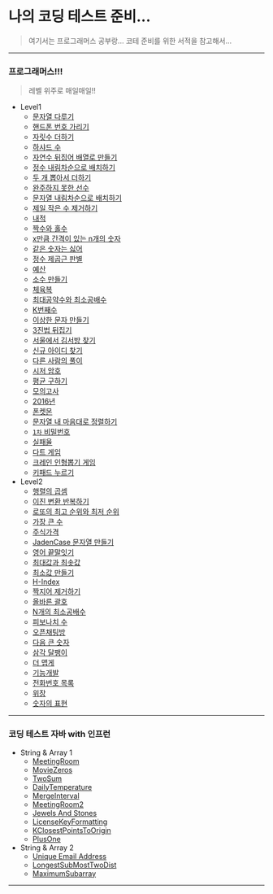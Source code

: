 # 나의 코딩 테스트 준비...

> 여기서는 프로그래머스 공부랑...
> 코테 준비를 위한 서적을 참고해서...

<hr />

### 프로그래머스!!!
> 레벨 위주로 매일매일!!

- Level1
    + [문자열 다루기](https://github.com/DongGeon0908/MySecretCodingTest/tree/master/programmers/Level1/%EB%AC%B8%EC%9E%90%EC%97%B4%20%EB%8B%A4%EB%A3%A8%EA%B8%B0%20%EA%B8%B0%EB%B3%B8)
    + [핸드폰 번호 가리기](https://github.com/DongGeon0908/MySecretCodingTest/tree/master/programmers/Level1/%ED%95%B8%EB%93%9C%ED%8F%B0%20%EB%B2%88%ED%98%B8%20%EA%B0%80%EB%A6%AC%EA%B8%B0)
    + [자릿수 더하기](https://github.com/DongGeon0908/MySecretCodingTest/tree/master/programmers/Level1/%EC%9E%90%EB%A6%BF%EC%88%98%20%EB%8D%94%ED%95%98%EA%B8%B0)
    + [하샤드 수](https://github.com/DongGeon0908/MySecretCodingTest/tree/master/programmers/Level1/%ED%95%98%EC%83%A4%EB%93%9C%20%EC%88%98)
    + [자연수 뒤집어 배열로 만들기](https://github.com/DongGeon0908/MySecretCodingTest/tree/master/programmers/Level1/%EC%9E%90%EC%97%B0%EC%88%98%20%EB%92%A4%EC%A7%91%EC%96%B4%20%EB%B0%B0%EC%97%B4%EB%A1%9C%20%EB%A7%8C%EB%93%A4%EA%B8%B0)
    + [정수 내림차순으로 배치하기](https://github.com/DongGeon0908/MySecretCodingTest/tree/master/programmers/Level1/%EC%A0%95%EC%88%98%20%EB%82%B4%EB%A6%BC%EC%B0%A8%EC%88%9C%EC%9C%BC%EB%A1%9C%20%EB%B0%B0%EC%B9%98%ED%95%98%EA%B8%B0)
    + [두 개 뽑아서 더하기](https://github.com/DongGeon0908/MySecretCodingTest/tree/master/programmers/Level1/%EB%91%90%20%EA%B0%9C%20%EB%BD%91%EC%95%84%EC%84%9C%20%EB%8D%94%ED%95%98%EA%B8%B0)
    + [완주하지 못한 선수](https://github.com/DongGeon0908/MySecretCodingTest/tree/master/programmers/Level1/%EC%99%84%EC%A3%BC%ED%95%98%EC%A7%80%20%EB%AA%BB%ED%95%9C%20%EC%84%A0%EC%88%98)
    + [문자열 내림차순으로 배치하기](https://github.com/DongGeon0908/MySecretCodingTest/tree/master/programmers/Level1/%EB%AC%B8%EC%9E%90%EC%97%B4%20%EB%82%B4%EB%A6%BC%EC%B0%A8%EC%88%9C%EC%9C%BC%EB%A1%9C%20%EB%B0%B0%EC%B9%98%ED%95%98%EA%B8%B0)
    + [제일 작은 수 제거하기](https://github.com/DongGeon0908/MySecretCodingTest/tree/master/programmers/Level1/%EC%A0%9C%EC%9D%BC%20%EC%9E%91%EC%9D%80%20%EC%88%98%20%EC%A0%9C%EA%B1%B0%ED%95%98%EA%B8%B0)
    + [내적](https://github.com/DongGeon0908/MySecretCodingTest/blob/master/programmers/Level1/%EB%82%B4%EC%A0%81)
    + [짝수와 홀수](https://github.com/DongGeon0908/MySecretCodingTest/tree/master/programmers/Level1/%EC%A7%9D%EC%88%98%EC%99%80%20%ED%99%80%EC%88%98)
    + [x만큼 간격이 있는 n개의 숫자](https://github.com/DongGeon0908/MySecretCodingTest/tree/master/programmers/Level1/x%EB%A7%8C%ED%81%BC%20%EA%B0%84%EA%B2%A9%EC%9D%B4%20%EC%9E%88%EB%8A%94%20n%EA%B0%9C%EC%9D%98%20%EC%88%AB%EC%9E%90)
    + [같은 숫자는 싫어](https://github.com/DongGeon0908/MySecretCodingTest/tree/master/programmers/Level1/%EA%B0%99%EC%9D%80%20%EC%88%AB%EC%9E%90%EB%8A%94%20%EC%8B%AB%EC%96%B4)
    + [정수 제곱근 판별](https://github.com/DongGeon0908/MySecretCodingTest/tree/master/programmers/Level1/%EC%A0%95%EC%88%98%20%EC%A0%9C%EA%B3%B1%EA%B7%BC%20%ED%8C%90%EB%B3%84)
    + [예산](https://github.com/DongGeon0908/MySecretCodingTest/tree/master/programmers/Level1/%EC%98%88%EC%82%B0)
    + [소수 만들기](https://github.com/DongGeon0908/MySecretCodingTest/tree/master/programmers/Level1/%EC%86%8C%EC%88%98%20%EB%A7%8C%EB%93%A4%EA%B8%B0)
    + [체육복](https://github.com/DongGeon0908/MySecretCodingTest/tree/master/programmers/Level1/%EC%B2%B4%EC%9C%A1%EB%B3%B5)
    + [최대공약수와 최소공배수](https://github.com/DongGeon0908/MySecretCodingTest/tree/master/programmers/Level1/%EC%B5%9C%EB%8C%80%EA%B3%B5%EC%95%BD%EC%88%98%EC%99%80%20%EC%B5%9C%EC%86%8C%EA%B3%B5%EB%B0%B0%EC%88%98)
    + [K번째수](https://github.com/DongGeon0908/MySecretCodingTest/blob/master/programmers/Level1/K%EB%B2%88%EC%A7%B8%EC%88%98/K%EB%B2%88%EC%A7%B8%EC%88%98_1.java)
    + [이상한 문자 만들기](https://github.com/DongGeon0908/MySecretCodingTest/tree/master/programmers/Level1/%EC%9D%B4%EC%83%81%ED%95%9C%20%EB%AC%B8%EC%9E%90%20%EB%A7%8C%EB%93%A4%EA%B8%B0)
    + [3진법 뒤집기](https://github.com/DongGeon0908/MySecretCodingTest/tree/master/programmers/Level1/3%EC%A7%84%EB%B2%95%20%EB%92%A4%EC%A7%91%EA%B8%B0)
    + [서울에서 김서방 찾기](https://github.com/DongGeon0908/MySecretCodingTest/blob/master/programmers/Level1/%EC%84%9C%EC%9A%B8%EC%97%90%EC%84%9C%20%EA%B9%80%EC%84%9C%EB%B0%A9%20%EC%B0%BE%EA%B8%B0/Solution_1.java)
    + [신규 아이디 찾기](https://github.com/DongGeon0908/MySecretCodingTest/tree/master/programmers/Level1/%EC%8B%A0%EA%B7%9C%20%EC%95%84%EC%9D%B4%EB%94%94%20%EC%B6%94%EC%B2%9C)
    + [다른 사람의 풀이](https://github.com/DongGeon0908/MySecretCodingTest/tree/master/programmers/Level1/%EC%9D%8C%EC%96%91%20%EB%8D%94%ED%95%98%EA%B8%B0)
    + [시저 암호](https://github.com/DongGeon0908/MySecretCodingTest/tree/master/programmers/Level1/%EC%8B%9C%EC%A0%80%20%EC%95%94%ED%98%B8)
    + [평균 구하기](https://github.com/DongGeon0908/MySecretCodingTest/blob/maste/programmersr/Level1/%ED%8F%89%EA%B7%A0%20%EA%B5%AC%ED%95%98%EA%B8%B0/Solution.java)
    + [모의고사](https://github.com/DongGeon0908/MySecretCodingTest/tree/master/programmers/Level1/%EB%AA%A8%EC%9D%98%EA%B3%A0%EC%82%AC)
    + [2016년](https://github.com/DongGeon0908/MySecretCodingTest/blob/master/programmers/Level1/2016%EB%85%84/Solution.java)
    + [폰켓몬](https://github.com/DongGeon0908/MySecretCodingTest/tree/master/programmers/Level1/%ED%8F%B0%EC%BC%93%EB%AA%AC)
    + [문자열 내 마음대로 정렬하기](https://github.com/DongGeon0908/MySecretCodingTest/tree/master/programmers/Level1/%EB%AC%B8%EC%9E%90%EC%97%B4%20%EB%82%B4%20%EB%A7%88%EC%9D%8C%EB%8C%80%EB%A1%9C%20%EC%A0%95%EB%A0%AC%ED%95%98%EA%B8%B0)
    + [`1차` 비밀번호](https://github.com/DongGeon0908/MySecretCodingTest/tree/master/programmers/Level1/%5B1%EC%B0%A8%5D%20%EB%B9%84%EB%B0%80%EC%A7%80%EB%8F%84)
    + [실패율](https://github.com/DongGeon0908/MySecretCodingTest/tree/master/programmers/Level1/%EC%8B%A4%ED%8C%A8%EC%9C%A8)
    + [다트 게임](https://github.com/DongGeon0908/MySecretCodingTest/tree/master/programmers/Level1/%EB%8B%A4%ED%8A%B8%20%EA%B2%8C%EC%9E%84)
    + [크레인 인형뽑기 게임](https://github.com/DongGeon0908/MySecretCodingTest/tree/master/programmers/Level1/%ED%81%AC%EB%A0%88%EC%9D%B8%20%EC%9D%B8%ED%98%95%EB%BD%91%EA%B8%B0%20%EA%B2%8C%EC%9E%84)
    + [키패드 누르기](https://github.com/DongGeon0908/MySecretCodingTest/tree/master/programmers/Level1/%ED%82%A4%ED%8C%A8%EB%93%9C%20%EB%88%84%EB%A5%B4%EA%B8%B0)
- Level2
    - [행렬의 곱셈](https://github.com/DongGeon0908/MySecretCodingTest/blob/master/programmers/Level2/%ED%96%89%EB%A0%AC%EC%9D%98%20%EA%B3%B1%EC%85%88/Solution_1.java)
    - [이진 변환 반복하기](https://github.com/DongGeon0908/MySecretCodingTest/blob/master/programmers/Level2/%EC%9D%B4%EC%A7%84%20%EB%B3%80%ED%99%98%20%EB%B0%98%EB%B3%B5%ED%95%98%EA%B8%B0/Solution.java)
    - [로또의 최고 순위와 최저 순위](https://github.com/DongGeon0908/MySecretCodingTest/tree/master/programmers/Level1/%EB%A1%9C%EB%98%90%EC%9D%98%20%EC%B5%9C%EA%B3%A0%20%EC%88%9C%EC%9C%84%EC%99%80%20%EC%B5%9C%EC%A0%80%20%EC%88%9C%EC%9C%84)
    - [가장 큰 수](https://github.com/DongGeon0908/MySecretCodingTest/tree/master/programmers/Level2/%EA%B0%80%EC%9E%A5%20%ED%81%B0%20%EC%88%98)
    - [주식가격](https://github.com/DongGeon0908/MySecretCodingTest/tree/master/programmers/Level2/%EC%A3%BC%EC%8B%9D%EA%B0%80%EA%B2%A9)
    - [JadenCase 문자열 만들기](https://github.com/DongGeon0908/MySecretCodingTest/tree/master/programmers/Level2/JadenCase%20%EB%AC%B8%EC%9E%90%EC%97%B4%20%EB%A7%8C%EB%93%A4%EA%B8%B0)
    - [영어 끝말잇기](https://github.com/DongGeon0908/MySecretCodingTest/blob/master/programmers/Level2/%EC%98%81%EC%96%B4%20%EB%81%9D%EB%A7%90%EC%9E%87%EA%B8%B0/Solution.java)
    - [최대값과 최솟값](https://github.com/DongGeon0908/MySecretCodingTest/blob/master/programmers/Level2/%EC%B5%9C%EB%8C%80%EA%B0%92%EA%B3%BC%20%EC%B5%9C%EC%86%9F%EA%B0%92/Solution.java)
    - [최소값 만들기](https://github.com/DongGeon0908/MySecretCodingTest/tree/master/programmers/Level2/%EC%B5%9C%EC%86%8C%EA%B0%92%20%EB%A7%8C%EB%93%A4%EA%B8%B0)
    - [H-Index](https://github.com/DongGeon0908/MySecretCodingTest/tree/master/programmers/Level2/H-index)
    - [짝지어 제거하기](https://github.com/DongGeon0908/MySecretCodingTest/tree/master/programmers/Level2/%EC%A7%9D%EC%A7%80%EC%96%B4%20%EC%A0%9C%EA%B1%B0%ED%95%98%EA%B8%B0)
    - [올바른 괄호](https://github.com/DongGeon0908/MySecretCodingTest/tree/master/programmers/Level2/%EC%98%AC%EB%B0%94%EB%A5%B8%20%EA%B4%84%ED%98%B8)
    - [N개의 최소공배수](https://github.com/DongGeon0908/MySecretCodingTest/tree/master/programmers/Level2/N%EA%B0%9C%EC%9D%98%20%EC%B5%9C%EC%86%8C%EA%B3%B5%EB%B0%B0%EC%88%98)
    - [피보나치 수](https://github.com/DongGeon0908/MySecretCodingTest/blob/master/programmers/Level2/%ED%94%BC%EB%B3%B4%EB%82%98%EC%B9%98%20%EC%88%98/Solution.java)
    - [오픈채팅방](https://github.com/DongGeon0908/MySecretCodingTest/tree/master/programmers/Level2/%EC%98%A4%ED%94%88%EC%B1%84%ED%8C%85%EB%B0%A9)
    - [다음 큰 숫자](https://github.com/DongGeon0908/MySecretCodingTest/blob/master/programmers/Level2/%EB%8B%A4%EC%9D%8C%20%ED%81%B0%20%EC%88%AB%EC%9E%90/Solution.java)
    - [삼각 달팽이](https://github.com/DongGeon0908/MySecretCodingTest/blob/master/programmers/Level2/%EC%82%BC%EA%B0%81%20%EB%8B%AC%ED%8C%BD%EC%9D%B4/Solution.java)
    - [더 맵게](https://github.com/DongGeon0908/MySecretCodingTest/tree/master/programmers/Level2/%EB%8D%94%20%EB%A7%B5%EA%B2%8C)
    - [기능개발](https://github.com/DongGeon0908/MySecretCodingTest/blob/master/programmers/Level2/%EA%B8%B0%EB%8A%A5%EA%B0%9C%EB%B0%9C/Solution.java)
    - [전화번호 목록](https://github.com/DongGeon0908/MySecretCodingTest/blob/master/programmers/Level2/%EC%A0%84%ED%99%94%EB%B2%88%ED%98%B8%20%EB%AA%A9%EB%A1%9D/Solution_1.java)
    - [위장](https://github.com/DongGeon0908/MySecretCodingTest/tree/master/programmers/Level2/%EC%9C%84%EC%9E%A5)
    - [숫자의 표현](https://github.com/DongGeon0908/MySecretCodingTest/blob/master/programmers/Level2/%EC%88%AB%EC%9E%90%EC%9D%98%20%ED%91%9C%ED%98%84/Solution.java)

<hr />

### 코딩 테스트 자바 with 인프런
- String & Array 1
	+ [MeetingRoom](https://github.com/DongGeon0908/MySecretCodingTest/tree/master/%EC%A0%95%EB%A7%90%20%EC%89%BD%EA%B2%8C%20%ED%92%80%EC%96%B4%EB%B3%B4%EB%8A%94%20%EC%BD%94%EB%94%A9%20%ED%85%8C%EC%8A%A4%ED%8A%B8%20top%20%EA%B8%B0%EB%B3%B8%EB%AC%B8%EC%A0%9C/String%20%26%20Array/MeetingRoom)
	+ [MovieZeros](https://github.com/DongGeon0908/MySecretCodingTest/tree/master/%EC%A0%95%EB%A7%90%20%EC%89%BD%EA%B2%8C%20%ED%92%80%EC%96%B4%EB%B3%B4%EB%8A%94%20%EC%BD%94%EB%94%A9%20%ED%85%8C%EC%8A%A4%ED%8A%B8%20top%20%EA%B8%B0%EB%B3%B8%EB%AC%B8%EC%A0%9C/String%20%26%20Array/MoveZeros)
	+ [TwoSum](https://github.com/DongGeon0908/MySecretCodingTest/tree/master/%EC%A0%95%EB%A7%90%20%EC%89%BD%EA%B2%8C%20%ED%92%80%EC%96%B4%EB%B3%B4%EB%8A%94%20%EC%BD%94%EB%94%A9%20%ED%85%8C%EC%8A%A4%ED%8A%B8%20top%20%EA%B8%B0%EB%B3%B8%EB%AC%B8%EC%A0%9C/String%20%26%20Array/TwoSum)
	+ [DailyTemperature](https://github.com/DongGeon0908/MySecretCodingTest/tree/master/%EC%A0%95%EB%A7%90%20%EC%89%BD%EA%B2%8C%20%ED%92%80%EC%96%B4%EB%B3%B4%EB%8A%94%20%EC%BD%94%EB%94%A9%20%ED%85%8C%EC%8A%A4%ED%8A%B8%20top%20%EA%B8%B0%EB%B3%B8%EB%AC%B8%EC%A0%9C/String%20%26%20Array/DailyTemperature)
	+ [MergeInterval](https://github.com/DongGeon0908/MySecretCodingTest/tree/master/%EC%A0%95%EB%A7%90%20%EC%89%BD%EA%B2%8C%20%ED%92%80%EC%96%B4%EB%B3%B4%EB%8A%94%20%EC%BD%94%EB%94%A9%20%ED%85%8C%EC%8A%A4%ED%8A%B8%20top%20%EA%B8%B0%EB%B3%B8%EB%AC%B8%EC%A0%9C/String%20%26%20Array/MergeInterval)
	+ [MeetingRoom2](https://github.com/DongGeon0908/MySecretCodingTest/tree/master/%EC%A0%95%EB%A7%90%20%EC%89%BD%EA%B2%8C%20%ED%92%80%EC%96%B4%EB%B3%B4%EB%8A%94%20%EC%BD%94%EB%94%A9%20%ED%85%8C%EC%8A%A4%ED%8A%B8%20top%20%EA%B8%B0%EB%B3%B8%EB%AC%B8%EC%A0%9C/String%20%26%20Array/MeetingRoom2)
	+ [Jewels And Stones](https://github.com/DongGeon0908/MySecretCodingTest/tree/master/%EC%A0%95%EB%A7%90%20%EC%89%BD%EA%B2%8C%20%ED%92%80%EC%96%B4%EB%B3%B4%EB%8A%94%20%EC%BD%94%EB%94%A9%20%ED%85%8C%EC%8A%A4%ED%8A%B8%20top%20%EA%B8%B0%EB%B3%B8%EB%AC%B8%EC%A0%9C/String%20%26%20Array/Jewels%20And%20Stones)
	+ [LicenseKeyFormatting](https://github.com/DongGeon0908/MySecretCodingTest/tree/master/%EC%A0%95%EB%A7%90%20%EC%89%BD%EA%B2%8C%20%ED%92%80%EC%96%B4%EB%B3%B4%EB%8A%94%20%EC%BD%94%EB%94%A9%20%ED%85%8C%EC%8A%A4%ED%8A%B8%20top%20%EA%B8%B0%EB%B3%B8%EB%AC%B8%EC%A0%9C/String%20%26%20Array/LicenseKeyFormatting)
	+ [KClosestPointsToOrigin](https://github.com/DongGeon0908/MySecretCodingTest/tree/master/%EC%A0%95%EB%A7%90%20%EC%89%BD%EA%B2%8C%20%ED%92%80%EC%96%B4%EB%B3%B4%EB%8A%94%20%EC%BD%94%EB%94%A9%20%ED%85%8C%EC%8A%A4%ED%8A%B8%20top%20%EA%B8%B0%EB%B3%B8%EB%AC%B8%EC%A0%9C/String%20%26%20Array/KClosestPointsToOrigin)
	+ [PlusOne](https://github.com/DongGeon0908/MySecretCodingTest/tree/master/%EC%A0%95%EB%A7%90%20%EC%89%BD%EA%B2%8C%20%ED%92%80%EC%96%B4%EB%B3%B4%EB%8A%94%20%EC%BD%94%EB%94%A9%20%ED%85%8C%EC%8A%A4%ED%8A%B8%20top%20%EA%B8%B0%EB%B3%B8%EB%AC%B8%EC%A0%9C/String%20%26%20Array/PlusOne)
- String & Array 2
  - [Unique Email Address](https://github.com/DongGeon0908/MySecretCodingTest/tree/master/%EC%A0%95%EB%A7%90%20%EC%89%BD%EA%B2%8C%20%ED%92%80%EC%96%B4%EB%B3%B4%EB%8A%94%20%EC%BD%94%EB%94%A9%20%ED%85%8C%EC%8A%A4%ED%8A%B8%20top%20%EA%B8%B0%EB%B3%B8%EB%AC%B8%EC%A0%9C/String%20%26%20Array2/UniqueEmailAddress)
  - [LongestSubMostTwoDist](https://github.com/DongGeon0908/MySecretCodingTest/tree/master/%EC%A0%95%EB%A7%90%20%EC%89%BD%EA%B2%8C%20%ED%92%80%EC%96%B4%EB%B3%B4%EB%8A%94%20%EC%BD%94%EB%94%A9%20%ED%85%8C%EC%8A%A4%ED%8A%B8%20top%20%EA%B8%B0%EB%B3%B8%EB%AC%B8%EC%A0%9C/String%20%26%20Array2/LongestSubMostTwoDist)
  - [MaximumSubarray](https://github.com/DongGeon0908/MySecretCodingTest/blob/master/%EC%A0%95%EB%A7%90%20%EC%89%BD%EA%B2%8C%20%ED%92%80%EC%96%B4%EB%B3%B4%EB%8A%94%20%EC%BD%94%EB%94%A9%20%ED%85%8C%EC%8A%A4%ED%8A%B8%20top%20%EA%B8%B0%EB%B3%B8%EB%AC%B8%EC%A0%9C/String%20%26%20Array2/MaximumSubarray/MaximumSubarray.java)

<hr />